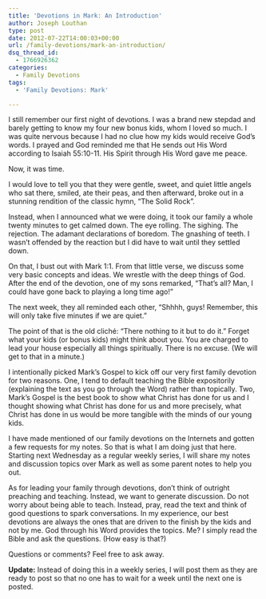 ```yaml
---
title: 'Devotions in Mark: An Introduction'
author: Joseph Louthan
type: post
date: 2012-07-22T14:00:03+00:00
url: /family-devotions/mark-an-introduction/
dsq_thread_id:
  - 1766926362
categories:
  - Family Devotions
tags:
  - 'Family Devotions: Mark'

---
```

I still remember our first night of devotions. I was a brand new stepdad and barely getting to know my four new bonus kids, whom I loved so much. I was quite nervous because I had no clue how my kids would receive God&#8217;s words. I prayed and God reminded me that He sends out His Word according to Isaiah 55:10-11. His Spirit through His Word gave me peace.

Now, it was time.

I would love to tell you that they were gentle, sweet, and quiet little angels who sat there, smiled, ate their peas, and then afterward, broke out in a stunning rendition of the classic hymn, &#8220;The Solid Rock&#8221;.

Instead, when I announced what we were doing, it took our family a whole twenty minutes to get calmed down. The eye rolling. The sighing. The rejection. The adamant declarations of boredom. The gnashing of teeth. I wasn&#8217;t offended by the reaction but I did have to wait until they settled down.

On that, I bust out with Mark 1:1. From that little verse, we discuss some very basic concepts and ideas. We wrestle with the deep things of God. After the end of the devotion, one of my sons remarked, &#8220;That&#8217;s all? Man, I could have gone back to playing a long time ago!&#8221;

The next week, they all reminded each other, &#8220;Shhhh, guys! Remember, this will only take five minutes if we are quiet.&#8221;

The point of that is the old cliché: &#8220;There nothing to it but to do it.&#8221; Forget what your kids (or bonus kids) might think about you. You are charged to lead your house especially all things spiritually. There is no excuse. (We will get to that in a minute.)

I intentionally picked Mark&#8217;s Gospel to kick off our very first family devotion for two reasons. One, I tend to default teaching the Bible expositorily (explaining the text as you go through the Word) rather than topically. Two, Mark&#8217;s Gospel is the best book to show what Christ has done for us and I thought showing what Christ has done for us and more precisely, what Christ has done in us would be more tangible with the minds of our young kids.

I have made mentioned of our family devotions on the Internets and gotten a few requests for my notes. So that is what I am doing just that here. Starting next Wednesday as a regular weekly series, I will share my notes and discussion topics over Mark as well as some parent notes to help you out.

As for leading your family through devotions, don&#8217;t think of outright preaching and teaching. Instead, we want to generate discussion. Do not worry about being able to teach. Instead, pray, read the text and think of good questions to spark conversations. In my experience, our best devotions are always the ones that are driven to the finish by the kids and not by me. God through his Word provides the topics. Me? I simply read the Bible and ask the questions. (How easy is that?)

Questions or comments? Feel free to ask away.

**Update:** Instead of doing this in a weekly series, I will post them as they are ready to post so that no one has to wait for a week until the next one is posted.
